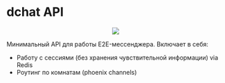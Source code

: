# dchat API

<p align="center">
  <a href="https://skillicons.dev">
    <img src="https://skillicons.dev/icons?i=elixir,docker,redis,postgres" />
  </a>
</p>

Минимальный API для работы E2E-мессенджера. Включает в себя:

- Работу с сессиями (без хранения чувствительной информации) via Redis
- Роутинг по комнатам (phoenix channels)
